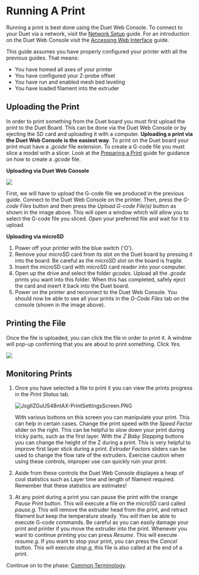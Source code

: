 # Running A Print

Running a print is best done using the Duet Web Console. To connect to your Duet via a network, visit the [Network Setup](../getting-started-1/setup-your-network.md#network-setup) guide. For an introduction on the Duet Web Console visit the [Accessing Web Interface](../getting-started-1/setup-your-network.md#the-web-interface) guide.

This guide assumes you have properly configured your printer with all the previous guides. That means:

* You have homed all axes of your printer
* You have configured your Z-probe offset
* You have run and enabled mesh bed leveling
* You have loaded filament into the extruder

## Uploading the Print

In order to print something from the Duet board you must first upload the print to the Duet Board. This can be done via the Duet Web Console or by ejecting the SD card and uploading it with a computer. **Uploading a print via the Duet Web Console is the easiest way**. To print on the Duet board your print must have a _.gcode_ file extension. To create a G-code file you must slice a model with a slicer. Look at the [Preparing a Print](../advanced-setup-guides/what-is-slicing.md) guide for guidance on how to create a _.gcode_ file.

**Uploading via Duet Web Console**

![](https://blobscdn.gitbook.com/v0/b/gitbook-28427.appspot.com/o/assets%2F-LH1ZPQUJrjMM5Ql5c--%2F-LHJKvRYSgPi9YCoq9TP%2F-LHJMO42BCgUjNoJGmEP%2Fuploadinggcodefiles.png?alt=media&token=41704a18-a635-42fe-942f-46ba13cc223e)

First, we will have to upload the G-code file we produced in the previous guide. Connect to the Duet Web Console on the printer. Then, press the _G-code Files_ button and then press the _Upload G-code File\(s\)_ button as shown in the image above. This will open a window which will allow you to select the G-code file you sliced. _Open_ your preferred file and wait for it to upload.

**Uploading via microSD**

1. Power off your printer with the blue switch \('O'\).
2. Remove your microSD card from its slot on the Duet board by pressing it into the board. Be careful as the microSD slot on the board is fragile.
3. Insert the microSD card with microSD card reader into your computer.
4. Open up the drive and select the folder _gcodes_. Upload all the _.gcode_ prints you want into this folder. When this has completed, safely eject the card and insert it back into the Duet board.
5. Power on the printer and reconnect to the Duet Web Console. You should now be able to see all your prints in the _G-Code Files_ tab on the console \(shown in the image above\).

## Printing the File

Once the file is uploaded, you can click the file in order to print it. A window will pop-up confirming that you are about to print something. Click _Yes._

![](https://blobscdn.gitbook.com/v0/b/gitbook-28427.appspot.com/o/assets%2F-LH1ZPQUJrjMM5Ql5c--%2F-LHJKvRYSgPi9YCoq9TP%2F-LHJOTh2YY8lAkMkWcyu%2Fprintingthegcodefile.png?alt=media&token=9489e4ca-ad7f-4cec-bd54-d8a214adc48c)

## Monitoring Prints

1. Once you have selected a file to print it you can view the prints progress in the _Print Status_ tab.

   ![JsgIIZGuUS48ntAX-PrintSettingsScreen.PNG](../.gitbook/assets/jsgiizguus48ntax-printsettingsscreen.PNG)

   With various buttons on this screen you can manipulate your print. This can help in certain cases. Change the print speed with the _Speed Factor_ slider on the right. This can be helpful to slow down your print during tricky parts, such as the first layer. With the _Z Baby Stepping_ buttons you can change the height of the Z during a print. This is very helpful to improve first layer stick during a print. _Extruder Factors_ sliders can be used to change the flow rate of the extruders. Exercise caution when using these controls, improper use can quickly ruin your print.

2. Aside from these controls the Duet Web Console displayes a heap of cool statistics such as Layer time and length of filament required. Remember that these statistics are estimates!
3. At any point during a print you can pause the print with the orange _Pause Print_ button. This will execute a file on the microSD card called _pause.g_. This will remove the extruder head from the print, and retract filament but keep the temperature steady. You will then be able to execute G-code commands. Be careful as you can easily damage your print and printer if you move the extruder into the print. Whenever you want to continue printing you can press _Resume_. This will execute _resume.g_. If you want to stop your print, you can press the _Cancel_ button. This will execute _stop.g_, this file is also called at the end of a print.

Continue on to the phase: [Common Terminology](common-terminology.md).

